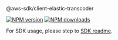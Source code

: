 @aws-sdk/client-elastic-transcoder

[![NPM version](https://img.shields.io/npm/v/@aws-sdk/client-elastic-transcoder/rc.svg)](https://www.npmjs.com/package/@aws-sdk/client-elastic-transcoder)
[![NPM downloads](https://img.shields.io/npm/dm/@aws-sdk/client-elastic-transcoder.svg)](https://www.npmjs.com/package/@aws-sdk/client-elastic-transcoder)

For SDK usage, please step to [SDK readme](https://github.com/aws/aws-sdk-js-v3).
